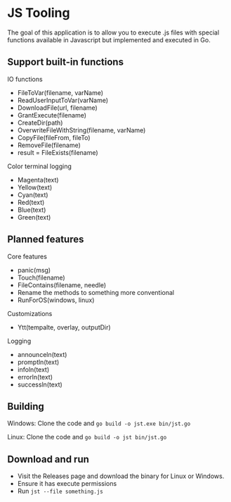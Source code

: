 # JS Tooling

The goal of this application is to allow you to execute .js files with special functions available in Javascript but implemented and executed in Go.


## Support built-in functions

IO functions
- FileToVar(filename, varName)
- ReadUserInputToVar(varName)
- DownloadFile(url, filename)
- GrantExecute(filename)
- CreateDir(path)
- OverwriteFileWithString(filename, varName)
- CopyFile(fileFrom, fileTo)
- RemoveFile(filename)
- result = FileExists(filename)

Color terminal logging
- Magenta(text)
- Yellow(text)
- Cyan(text)
- Red(text)
- Blue(text)
- Green(text)


## Planned features

Core features
- panic(msg)
- Touch(filename)
- FileContains(filename, needle)
- Rename the methods to something more conventional
- RunForOS(windows, linux)

Customizations
- Ytt(tempalte, overlay, outputDir)

Logging
- announceln(text)
- promptln(text)
- infoln(text)
- errorln(text)
- successln(text)


## Building

Windows: Clone the code and `go build -o jst.exe bin/jst.go`


Linux: Clone the code and `go build -o jst bin/jst.go`

## Download and run
- Visit the Releases page and download the binary for Linux or Windows.
- Ensure it has execute permissions
- Run `jst --file something.js` 
